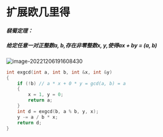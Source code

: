 # 扩展欧几里得

#### *裴蜀定理：*

##### *给定任意一对正整数a, b,存在非零整数x, y,使得ax + by = (a, b)*

![image-20221206191608430](../AppData/Roaming/Typora/typora-user-images/image-20221206191608430.png)

```c++
int exgcd(int a, int b, int &x, int &y)
{
    if (!b) // a * x + 0 * y = gcd(a, b) = a
    {
        x = 1, y = 0;
        return a;
    }
    int d = exgcd(b, a % b, y, x); 
    y -= a / b * x;
    return d;
}
```